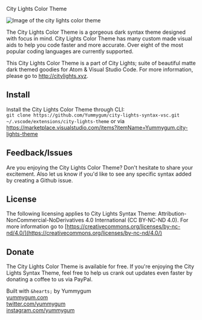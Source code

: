 City Lights Color Theme

![Image of the city lights color theme](https://citylights.xyz/assets/images/atom/city-lights-syntax-theme.png)

The City Lights Color Theme is a gorgeous dark syntax theme designed with focus in mind. City Lights Color Theme has many custom made visual aids to help you code faster and more accurate. Over eight of the most popular coding languages are currently supported.

This City Lights Color Theme is a part of City Lights; suite of beautiful matte dark themed goodies for Atom & Visual Studio Code. For more information, please go to http://citylights.xyz.

## Install
Install the City Lights Color Theme through CLI: <br/>
`git clone https://github.com/Yummygum/city-lights-syntax-vsc.git ~/.vscode/extensions/city-lights-theme`
or via  
https://marketplace.visualstudio.com/items?itemName=Yummygum.city-lights-theme

## Feedback/Issues
Are you enjoying the City Lights Color Theme? Don't hesitate to share your excitement. Also let us know if you'd like to see any specific syntax added by creating a Github issue. 

## License
The following licensing applies to City Lights Syntax Theme: Attribution-NonCommercial-NoDerivatives 4.0 International (CC BY-NC-ND 4.0). For more information go to [https://creativecommons.org/licenses/by-nc-nd/4.0/](https://creativecommons.org/licenses/by-nc-nd/4.0/)

## Donate
The City Lights Color Theme is available for free. If you're enjoying the City Lights Syntax Theme, feel free to help us crank out updates even faster by donating a coffee to us via PayPal.

Built with `&hearts;` by Yummygum <br/>
[yummygum.com](https://yummygum.com) <br/>
[twitter.com/yummygum](http://twitter.com/yummygum) <br/>
[instagram.com/yummygum](https://instagram.com/yummygum) <br/>
